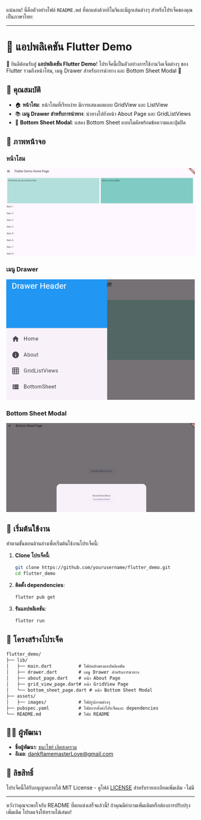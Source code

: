 แน่นอน! นี่คือตัวอย่างไฟล์ `README.md` ที่ตกแต่งด้วยอิโมจิและมีลูกเล่นต่างๆ สำหรับโปรเจ็คของคุณเป็นภาษาไทย:

---

# 📱 แอปพลิเคชัน Flutter Demo

🎉 ยินดีต้อนรับสู่ **แอปพลิเคชัน Flutter Demo**! โปรเจ็คนี้เป็นตัวอย่างการใช้งานวิดเจ็ตต่างๆ ของ Flutter รวมถึงหน้าโฮม, เมนู Drawer สำหรับการนำทาง และ Bottom Sheet Modal 🚀

## 🌟 คุณสมบัติ

- 🏠 **หน้าโฮม**: หน้าโฮมที่เรียบง่าย มีการแสดงผลแบบ GridView และ ListView
- 📚 **เมนู Drawer สำหรับการนำทาง**: นำทางไปยังหน้า About Page และ GridListViews
- 📜 **Bottom Sheet Modal**: แสดง Bottom Sheet แบบโมดัลพร้อมข้อความและปุ่มปิด

## 📸 ภาพหน้าจอ

### หน้าโฮม
![Home Page](รูปเเนะนำ/Home.PNG)

### เมนู Drawer
![Drawer Menu](รูปเเนะนำ/drawer.PNG)

### Bottom Sheet Modal
![Bottom Sheet Modal](รูปเเนะนำ/modalbottomsheet.PNG)

## 🚀 เริ่มต้นใช้งาน

ทำตามขั้นตอนด้านล่างเพื่อเริ่มต้นใช้งานโปรเจ็คนี้:

1. **Clone โปรเจ็คนี้**:
    ```bash
    git clone https://github.com/yourusername/flutter_demo.git
    cd flutter_demo
    ```

2. **ติดตั้ง dependencies**:
    ```bash
    flutter pub get
    ```

3. **รันแอปพลิเคชัน**:
    ```bash
    flutter run
    ```

## 🔧 โครงสร้างโปรเจ็ค

```plaintext
flutter_demo/
├── lib/
│   ├── main.dart          # ไฟล์หลักของแอปพลิเคชัน
│   ├── drawer.dart        # เมนู Drawer สำหรับการนำทาง
│   ├── about_page.dart    # หน้า About Page
│   ├── grid_view_page.dart# หน้า GridView Page
│   └── bottom_sheet_page.dart # หน้า Bottom Sheet Modal
├── assets/
│   ├── images/            # ไฟล์รูปภาพต่างๆ
├── pubspec.yaml           # ไฟล์การตั้งค่าโปรเจ็คและ dependencies
└── README.md              # ไฟล์ README
```

## 👨‍💻 ผู้พัฒนา

- **ชื่อผู้พัฒนา**: [ชนะไชย์ เลิศสงคราม](https://github.com/yourusername)
- **อีเมล**: dankflamemasterLove@gmail.com

## 📄 ลิขสิทธิ์

โปรเจ็คนี้ได้รับอนุญาตภายใต้ MIT License - ดูไฟล์ [LICENSE](LICENSE) สำหรับรายละเอียดเพิ่มเติม
-ไม่มี

---

หวังว่าคุณจะพอใจกับ README ที่ตกแต่งเสร็จแล้วนี้! ถ้าคุณมีคำถามเพิ่มเติมหรือต้องการปรับปรุงเพิ่มเติม โปรดแจ้งให้ทราบได้เสมอ!
